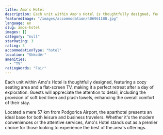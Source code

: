 ```yaml
---
title: Amo's Hotel
description: Each unit within Amo's Hotel is thoughtfully designed, featuring a cozy seating area and a flat-screen TV, making it a perfect retreat after a day of exploratio
featuredImage: "/images/accommodation/406961188.jpg"
language: en
slug: amos-hotel
images: []
category: "null"
starRating: 3
rating: 3
accommodationType: "hotel"
location: "Shkodër"
amenities:
  - "TV"
ratingWords: "Fair"
---
```


Each unit within Amo's Hotel is thoughtfully designed, featuring a cozy seating area and a flat-screen TV, making it a perfect retreat after a day of exploration. Guests will appreciate the attention to detail, including the provision of soft bed linen and plush towels, enhancing the overall comfort of their stay.

Located a mere 57 km from Podgorica Airport, the aparthotel presents an ideal base for both leisure and business travelers. Whether it's the modern conveniences or the attentive services, Amo's Hotel stands out as a premier choice for those looking to experience the best of the area's offerings.

